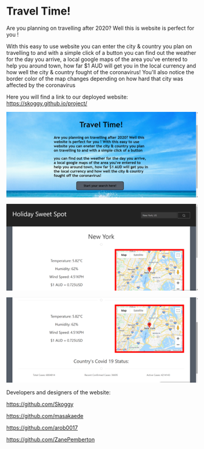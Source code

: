 # Travel Time!

Are you planning on travelling after 2020? Well this is website is perfect for you !

With this easy to use website you can enter the city & country you plan on travelling to
and with a simple click of a button you can find out the weather for the day you arrive,
a local google maps of the area you've entered to help you around town, how far $1 AUD will
get you in the local currency and how well the city & country fought of the coronavirus! You'll
also notice the border color of the map changes depending on how hard that city was affected by
the coronavirus

Here you will find a link to our deployed website: https://skoggy.github.io/project/

![Photo of website](assets/img2.png)

![Photo of website](assets/img3.png)

![Photo of website](assets/img.png)





Developers and designers of the website:

https://github.com/Skoggy

https://github.com/masakaede

https://github.com/arob0017

https://github.com/ZanePemberton